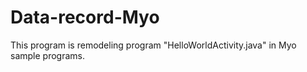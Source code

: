 # Data-record-Myo
This program is remodeling program "HelloWorldActivity.java" in Myo sample programs.
